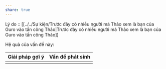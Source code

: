 ```yaml
---
share: true
---
```

Lý do :: [[../../Sự kiện/Trước đây có nhiều người mà Thảo xem là bạn của Guro vào tấn công Thảo|Trước đây có nhiều người mà Thảo xem là bạn của Guro vào tấn công Thảo]]

Hệ quả của vấn đề này:


| Giải pháp gợi ý | Vấn đề phát sinh |
| --------------- | ---------------- |
|                 |                  |